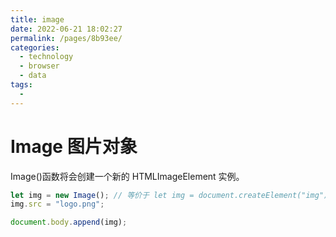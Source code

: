 ```yaml
---
title: image
date: 2022-06-21 18:02:27
permalink: /pages/8b93ee/
categories:
  - technology
  - browser
  - data
tags:
  - 
---
```

# Image 图片对象

Image()函数将会创建一个新的 HTMLImageElement 实例。

```js
let img = new Image(); // 等价于 let img = document.createElement("img")
img.src = "logo.png";

document.body.append(img);
```
